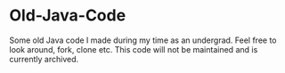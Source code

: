 # Old-Java-Code
Some old Java code I made during my time as an undergrad. Feel free to look around, fork, clone etc. This code will not be maintained and is currently archived.
